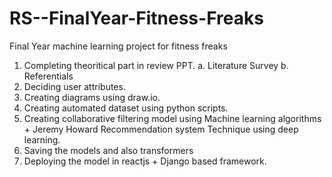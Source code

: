 # RS--FinalYear-Fitness-Freaks
Final Year machine learning project for fitness freaks


1. Completing theoritical part in review PPT.
   a. Literature Survey
   b. Referentials 
2. Deciding user attributes.
3. Creating diagrams using draw.io.
4. Creating automated dataset using python scripts.
5. Creating collaborative filtering model using Machine learning algorithms + Jeremy Howard Recommendation system Technique using deep learning.
6. Saving the models and also transformers
6. Deploying the model in reactjs + Django based framework.
